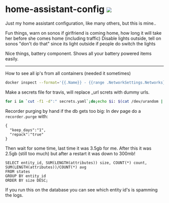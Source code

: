 # home-assistant-config <a href="https://travis-ci.org/riemers/home-assistant-config"><img src="https://travis-ci.org/riemers/home-assistant-config.svg?branch=master"/></a>

Just my home assistant configuration, like many others, but this is mine..

Fun things, warn on sonos if girlfriend is coming home, how long it will take her before she comes home (including traffic)
Disable lights outside, tell on sonos "don't do that" since its light outside if people do switch the lights

Nice things, battery component. Shows all your battery powered items easily.

***
How to see all ip's from all containers (needed it sometimes)
```bash
docker inspect --format='{{.Name}} - {{range .NetworkSettings.Networks}}{{.IPAddress}}{{end}}' $(docker ps -aq)
```
Make a secrets file for travis, will replace _url screts with dummy urls.
```bash
for i in `cut -f1 -d":" secrets.yaml`;do;echo $i: $(cat /dev/urandom | tr -dc 'a-zA-Z0-9' | fold -w 32 | head -n 1);done | sed 's/_url:.*/_url: https:\/\/www.some.url.com/' |sed 's/latitude:.*/latitude: -27.121978/'|sed 's/longitude:.*/longitude: -109.288981/' > travis_secrets.yaml
```
Recorder purging by hand if the db gets too big:
In dev page do a `recorder.purge` with:
```
{
  "keep_days":"1",
  "repack":"true"
}
```
Then wait for some time, last time it was 3.5gb for me. After this it was 2.5gb (still too much) but after a restart it was down to 300mb!

```
SELECT entity_id, SUM(LENGTH(attributes)) size, COUNT(*) count, SUM(LENGTH(attributes))/COUNT(*) avg
FROM states
GROUP BY entity_id
ORDER BY size DESC;
```
If you run this on the database you can see which entity id's is spamming the logs. 
